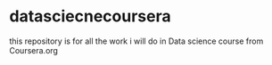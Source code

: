 # datasciecnecoursera
this repository is for all the work i will do in Data science course from Coursera.org
